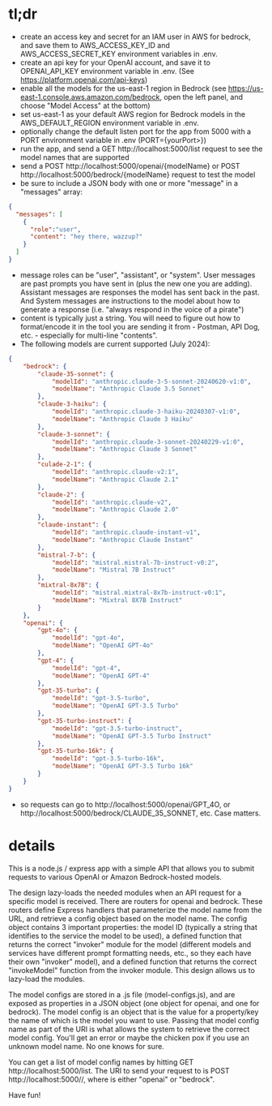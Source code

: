 tl;dr
=========
- create an access key and secret for an IAM user in AWS for bedrock, and save them to AWS_ACCESS_KEY_ID and AWS_ACCESS_SECRET_KEY environment variables in .env.
- create an api key for your OpenAI account, and save it to OPENAI_API_KEY environment variable in .env. (See https://platform.openai.com/api-keys)
- enable all the models for the us-east-1 region in Bedrock (see https://us-east-1.console.aws.amazon.com/bedrock, open the left panel, and choose "Model Access" at the bottom)
- set us-east-1 as your default AWS region for Bedrock models in the AWS_DEFAULT_REGION environment variable in .env.
- optionally change the default listen port for the app from 5000 with a PORT environment variable in .env (PORT={yourPort>})
- run the app, and send a GET http://localhost:5000/list request to see the model names that are supported
- send a POST http://localhost:5000/openai/{modelName} or POST http://localhost:5000/bedrock/{modelName} request to test the model
- be sure to include a JSON body with one or more "message" in a "messages" array:

```json
{
  "messages": [
    {
      "role":"user",
      "content": "hey there, wazzup?"
    }
  ]
}

```
- message roles can be "user", "assistant", or "system". User messages are past prompts you have sent in (plus the new one you are adding).  Assistant messages are responses the model has sent back in the past.  And System messages are instructions to the model about how to generate a response (i.e. "always respond in the voice of a pirate")
- content is typically just a string.  You will need to figure out how to format/encode it in the tool you are sending it from - Postman, API Dog, etc. - especially for multi-line "contents".
- The following models are current supported (July 2024):

```json
{
    "bedrock": {
        "claude-35-sonnet": {
            "modelId": "anthropic.claude-3-5-sonnet-20240620-v1:0",
            "modelName": "Anthropic Claude 3.5 Sonnet"
        },
        "claude-3-haiku": {
            "modelId": "anthropic.claude-3-haiku-20240307-v1:0",
            "modelName": "Anthropic Claude 3 Haiku"
        },
        "claude-3-sonnet": {
            "modelId": "anthropic.claude-3-sonnet-20240229-v1:0",
            "modelName": "Anthropic Claude 3 Sonnet"
        },
        "culade-2-1": {
            "modelId": "anthropic.claude-v2:1",
            "modelName": "Anthropic Claude 2.1"
        },
        "claude-2": {
            "modelId": "anthropic.claude-v2",
            "modelName": "Anthropic Claude 2.0"
        },
        "claude-instant": {
            "modelId": "anthropic.claude-instant-v1",
            "modelName": "Anthropic Claude Instant"
        },
        "mistral-7-b": {
            "modelId": "mistral.mistral-7b-instruct-v0:2",
            "modelName": "Mistral 7B Instruct"
        },
        "mixtral-8x7B": {
            "modelId": "mistral.mixtral-8x7b-instruct-v0:1",
            "modelName": "Mixtral 8X7B Instruct"
        }
    },
    "openai": {
        "gpt-4o": {
            "modelId": "gpt-4o",
            "modelName": "OpenAI GPT-4o"
        },
        "gpt-4": {
            "modelId": "gpt-4",
            "modelName": "OpenAI GPT-4"
        },
        "gpt-35-turbo": {
            "modelId": "gpt-3.5-turbo",
            "modelName": "OpenAI GPT-3.5 Turbo"
        },
        "gpt-35-turbo-instruct": {
            "modelId": "gpt-3.5-turbo-instruct",
            "modelName": "OpenAI GPT-3.5 Turbo Instruct"
        },
        "gpt-35-turbo-16k": {
            "modelId": "gpt-3.5-turbo-16k",
            "modelName": "OpenAI GPT-3.5 Turbo 16k"
        }
    }
}

```
- so requests can go to http://localhost:5000/openai/GPT_4O, or http://localhost:5000/bedrock/CLAUDE_35_SONNET, etc.  Case matters.

details
=========

This is a node.js / express app with a simple API that allows you to submit requests to various OpenAI or Amazon Bedrock-hosted models.

The design lazy-loads the needed modules when an API request for a specific model is received.  There are routers for openai and bedrock.  These routers define Express handlers that parameterize the model name from the URL, and retrieve a config object based on the model name.  The config object contains 3 important properties: the model ID (typically a string that identifies to the service the model to be used), a defined function that returns the correct "invoker" module for the model (different models and services have different prompt formatting needs, etc., so they each have their own "invoker" model), and a defined function that returns the correct "invokeModel" function from the invoker module.  This design allows us to lazy-load the modules.

The model configs are stored in a .js file (model-configs.js), and are exposed as properties in a JSON object (one object for openai, and one for bedrock). The model config is an object that is the value for a property/key the name of which is the model you want to use.  Passing that model config name as part of the URI is what allows the system to retrieve the correct model config.  You'll get an error or maybe the chicken pox if you use an unknown model name.  No one knows for sure.

You can get a list of model config names by hitting GET http://localhost:5000/list.  The URI to send your request to is POST http://localhost:5000/<serviceName>/<modelConfigName>, where <serviceName> is either "openai" or "bedrock".

Have fun!
